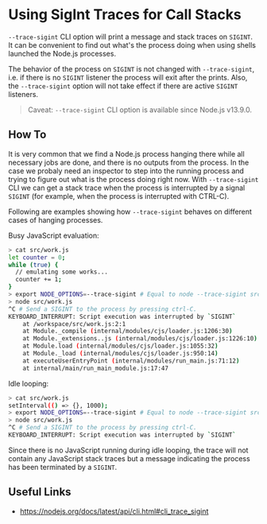 # Using SigInt Traces for Call Stacks

`--trace-sigint` CLI option will print a message and stack traces on `SIGINT`.
It can be convenient to find out what's the process doing when using shells
launched the Node.js processes.

The behavior of the process on `SIGINT` is not changed with `--trace-sigint`,
i.e. if there is no `SIGINT` listener the process will exit after the prints.
Also, the `--trace-sigint` option will not take effect if there are active
`SIGINT` listeners.

> Caveat:
> `--trace-sigint` CLI option is available since Node.js v13.9.0.

## How To

It is very common that we find a Node.js process hanging there while all
necessary jobs are done, and there is no outputs from the process. In the case
we probaly need an inspector to step into the running process and trying to
figure out what is the process doing right now. With `--trace-sigint` CLI we
can get a stack trace when the process is interrupted by a signal `SIGINT` (for
example, when the process is interrupted with CTRL-C).

Following are examples showing how `--trace-sigint` behaves on different cases
of hanging processes.

Busy JavaScript evaluation:
```bash
> cat src/work.js
let counter = 0;
while (true) {
  // emulating some works...
  counter += 1;
}
> export NODE_OPTIONS=--trace-sigint # Equal to node --trace-sigint src/work.js
> node src/work.js
^C # Send a SIGINT to the process by pressing ctrl-C.
KEYBOARD_INTERRUPT: Script execution was interrupted by `SIGINT`
    at /workspace/src/work.js:2:1
    at Module._compile (internal/modules/cjs/loader.js:1206:30)
    at Module._extensions..js (internal/modules/cjs/loader.js:1226:10)
    at Module.load (internal/modules/cjs/loader.js:1055:32)
    at Module._load (internal/modules/cjs/loader.js:950:14)
    at executeUserEntryPoint (internal/modules/run_main.js:71:12)
    at internal/main/run_main_module.js:17:47
```

Idle looping:
```bash
> cat src/work.js
setInterval(() => {}, 1000);
> export NODE_OPTIONS=--trace-sigint # Equal to node --trace-sigint src/work.js
> node src/work.js
^C # Send a SIGINT to the process by pressing ctrl-C.
KEYBOARD_INTERRUPT: Script execution was interrupted by `SIGINT`
```

Since there is no JavaScript running during idle looping, the trace will
not contain any JavaScript stack traces but a message indicating the process
has been terminated by a `SIGINT`.

## Useful Links

- https://nodejs.org/docs/latest/api/cli.html#cli_trace_sigint
